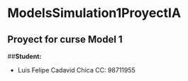 # **ModelsSimulation1ProyectIA**
Proyect for curse Model 1
---

##**Student:**
* Luis Felipe Cadavid Chica  CC: 98711955
